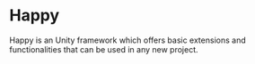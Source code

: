 # Happy
Happy is an Unity framework which offers basic extensions and functionalities that can be used in any new project.

